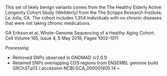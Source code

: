 This set of likely benign variants comes from the The Healthy Elderly
Active Longevity Cohort Study (Wellderly) from the The Scripps Research
Institute, La Jolla, CA. The cohort includes 1,354 individuals with no chronic
diseases that were not taking chronic medications. 

GA Erikson et al. Whole-Genome Sequencing of a Healthy Aging Cohort. Cell
Volume 165, Issue 4, 5 May 2016, Pages 1002–1011

Processing:
* Removed SNPs observed in GNOMAD (v2.0.1)
* Retained SNPs overlapping CDS regions from ENSEMBL genome build GRCh37.p13 / accession NCBI:GCA_000001405.14
~
